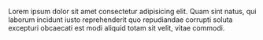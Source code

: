 Lorem ipsum dolor sit amet consectetur adipisicing elit. Quam sint natus,
qui laborum incidunt iusto reprehenderit quo repudiandae corrupti soluta
excepturi obcaecati est modi aliquid totam sit velit, vitae commodi.
